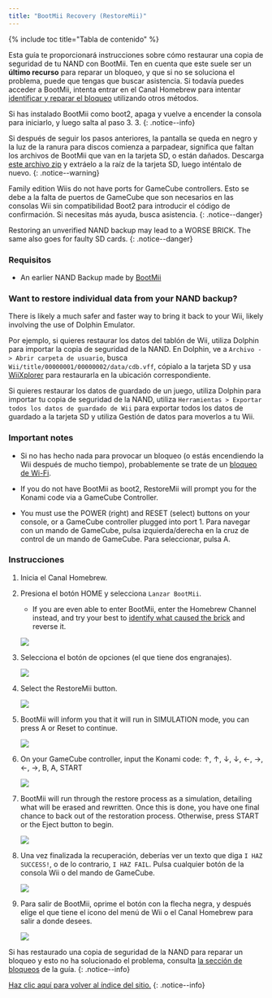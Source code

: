 ```yaml
---
title: "BootMii Recovery (RestoreMii)"
---
```


{% include toc title="Tabla de contenido" %}

Esta guía te proporcionará instrucciones sobre cómo restaurar una copia de seguridad de tu NAND con BootMii. Ten en cuenta que este suele ser un <strong>último recurso</strong> para reparar un bloqueo, y que si no se soluciona el problema, puede que tengas que buscar asistencia. Si todavía puedes acceder a BootMii, intenta entrar en el Canal Homebrew para intentar [identificar y reparar el bloqueo](bricks) utilizando otros métodos.

Si has instalado BootMii como boot2, apaga y vuelve a encender la consola para iniciarlo, y luego salta al paso 3. 3.
{: .notice--info}

Si después de seguir los pasos anteriores, la pantalla se queda en negro y la luz de la ranura para discos comienza a parpadear, significa que faltan los archivos de BootMii que van en la tarjeta SD, o están dañados. Descarga [este archivo zip](https://static.hackmii.com/bootmii_sd_files.zip) y extráelo a la raíz de la tarjeta SD, luego inténtalo de nuevo.
{: .notice--warning}


Family edition Wiis do not have ports for GameCube controllers. Esto se debe a la falta de puertos de GameCube que son necesarios en las consolas Wii sin compatibilidad Boot2 para introducir el código de confirmación. Si necesitas más ayuda, busca asistencia.
{: .notice--danger}

Restoring an unverified NAND backup may lead to a WORSE BRICK. The same also goes for faulty SD cards.
{: .notice--danger}

### Requisitos

* An earlier NAND Backup made by [BootMii](https://wii.guide/bootmii)

### Want to restore individual data from your NAND backup?

There is likely a much safer and faster way to bring it back to your Wii, likely involving the use of Dolphin Emulator.

Por ejemplo, si quieres restaurar los datos del tablón de Wii, utiliza Dolphin para importar la copia de seguridad de la NAND. En Dolphin, ve a `Archivo -> Abrir carpeta de usuario`, busca `Wii/title/00000001/00000002/data/cdb.vff`, cópialo a la tarjeta SD y usa [WiiXplorer](https://oscwii.org/library/app/wiixplorer) para restaurarla en la ubicación correspondiente.

Si quieres restaurar los datos de guardado de un juego, utiliza Dolphin para importar tu copia de seguridad de la NAND, utiliza `Herramientas > Exportar todos los datos de guardado de Wii` para exportar todos los datos de guardado a la tarjeta SD y utiliza Gestión de datos para moverlos a tu Wii.

### Important notes

+ Si no has hecho nada para provocar un bloqueo (o estás encendiendo la Wii después de mucho tiempo), probablemente se trate de un [bloqueo de Wi-Fi](bricks#wi-fi-brick).

+ If you do not have BootMii as boot2, RestoreMii will prompt you for the Konami code via a GameCube Controller.

+ You must use the POWER (right) and RESET (select) buttons on your console, or a GameCube controller plugged into port 1. Para navegar con un mando de GameCube, pulsa izquierda/derecha en la cruz de control de un mando de GameCube. Para seleccionar, pulsa A.

### Instrucciones

1. Inicia el Canal Homebrew.
1. Presiona el botón HOME y selecciona `Lanzar BootMii`.
    + If you are even able to enter BootMii, enter the Homebrew Channel instead, and try your best to [identify what caused the brick](bricks) and reverse it.

    ![](/images/bootmii/BootMii_HBC.png)

1. Selecciona el botón de opciones (el que tiene dos engranajes).

    ![](/images/bootmii/BootMii_Gears.png)

1. Select the RestoreMii button.

    ![](/images/bootmii/BootMii_Restore.png)

1. BootMii will inform you that it will run in SIMULATION mode, you can press A or Reset to continue.

    ![](/images/bootmii/BootMii_NAND_Simulation.png)

1. On your GameCube controller, input the Konami code: ↑, ↑, ↓, ↓, ←, →, ←, →, B, A, START

    ![](/images/bootmii/BootMii_NAND_Konami.png)

1. BootMii will run through the restore process as a simulation, detailing what will be erased and rewritten. Once this is done, you have one final chance to back out of the restoration process. Otherwise, press START or the Eject button to begin.

    ![](/images/bootmii/BootMii_NAND_Restore.png)

1. Una vez finalizada la recuperación, deberías ver un texto que diga `I HAZ SUCCESS!`, o de lo contrario, `I HAZ FAIL`. Pulsa cualquier botón de la consola Wii o del mando de GameCube.

    ![](/images/bootmii/BootMii_NAND_Restore_Success.png)

1. Para salir de BootMii, oprime el botón con la flecha negra, y después elige el que tiene el icono del menú de Wii o el Canal Homebrew para salir a donde desees.

    ![](/images/bootmii/BootMii_Return.png)

Si has restaurado una copia de seguridad de la NAND para reparar un bloqueo y esto no ha solucionado el problema, consulta [la sección de bloqueos](bricks) de la guía.
{: .notice--info}

[Haz clic aquí para volver al índice del sitio.](site-navigation)
{: .notice--info}
